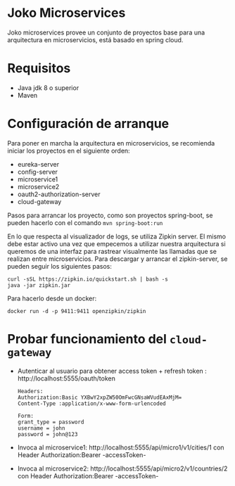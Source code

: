 # Joko Microservices
Joko microservices provee un conjunto de proyectos base para una arquitectura en microservicios, 
está basado en spring cloud.

# Requisitos
- Java jdk 8 o superior
- Maven 

# Configuración de arranque 
Para poner en marcha la arquitectura en microservicios, se recomienda iniciar los proyectos en el siguiente orden:
- eureka-server
- config-server
- microservice1
- microservice2
- oauth2-authorization-server
- cloud-gateway

Pasos para arrancar los proyecto, como son proyectos spring-boot, se pueden hacerlo con el comando `mvn spring-boot:run`

En lo que respecta al visualizador de logs, se utiliza Zipkin server. El mismo debe estar activo una vez que empecemos a utilizar nuestra arquitectura si queremos de una interfaz para rastrear visualmente las llamadas que se realizan entre microservicios. 
Para descargar y arrancar el zipkin-server, se pueden seguir los siguientes pasos:
```
curl -sSL https://zipkin.io/quickstart.sh | bash -s
java -jar zipkin.jar
```
Para hacerlo desde un docker:
```
docker run -d -p 9411:9411 openzipkin/zipkin
```

# Probar funcionamiento del `cloud-gateway`
- Autenticar al usuario para obtener access token + refresh token : http://localhost:5555/oauth/token 
  ```
  Headers: 
  Authorization:Basic YXBwY2xpZW50OmFwcGNsaWVudEAxMjM=
  Content-Type :application/x-www-form-urlencoded
  ```
  ```
  Form:
  grant_type = password
  username = john
  password = john@123
  ```
  
- Invoca al microservice1: http://localhost:5555/api/micro1/v1/cities/1 con Header Authorization:Bearer -accessToken-
- Invoca al microservice2: http://localhost:5555/api/micro2/v1/countries/2 con Header Authorization:Bearer -accessToken-


